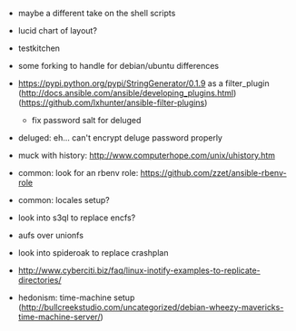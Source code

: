 - maybe a different take on the shell scripts
- lucid chart of layout?
- testkitchen

- some forking to handle for debian/ubuntu differences
- https://pypi.python.org/pypi/StringGenerator/0.1.9 as a filter_plugin (http://docs.ansible.com/ansible/developing_plugins.html) (https://github.com/lxhunter/ansible-filter-plugins)
  - fix password salt for deluged
- deluged: eh... can't encrypt deluge password properly

- muck with history: http://www.computerhope.com/unix/uhistory.htm
- common: look for an rbenv role: https://github.com/zzet/ansible-rbenv-role
- common: locales setup?

- look into s3ql to replace encfs?
- aufs over unionfs
- look into spideroak to replace crashplan

- http://www.cyberciti.biz/faq/linux-inotify-examples-to-replicate-directories/
- hedonism: time-machine setup (http://bullcreekstudio.com/uncategorized/debian-wheezy-mavericks-time-machine-server/)
